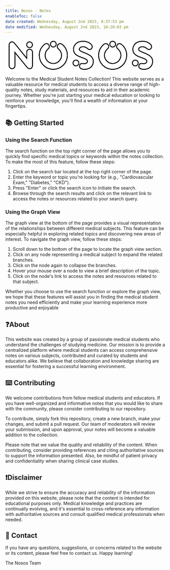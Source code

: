 ```yaml
---
title: Nosos - Notes
enableToc: false
date created: Wednesday, August 2nd 2023, 8:37:53 pm
date modified: Wednesday, August 2nd 2023, 10:20:03 pm
---
```


![|275](z_attachments/logo5.png)

Welcome to the Medical Student Notes Collection! This website serves as a valuable resource for medical students to access a diverse range of high-quality notes, study materials, and resources to aid in their academic journey. Whether you're just starting your medical education or looking to reinforce your knowledge, you'll find a wealth of information at your fingertips.

## 📚 Getting Started

### Using the Search Function

The search function on the top right corner of the page allows you to quickly find specific medical topics or keywords within the notes collection. To make the most of this feature, follow these steps:

1. Click on the search bar located at the top right corner of the page.
2. Enter the keyword or topic you're looking for (e.g., "Cardiovascular Exam," "Diabetes," "CKD").
3. Press "Enter" or click the search icon to initiate the search.
4. Browse through the search results and click on the relevant link to access the notes or resources related to your search query.

### Using the Graph View

The graph view at the bottom of the page provides a visual representation of the relationships between different medical subjects. This feature can be especially helpful in exploring related topics and discovering new areas of interest. To navigate the graph view, follow these steps:

1. Scroll down to the bottom of the page to locate the graph view section.
2. Click on any node representing a medical subject to expand the related branches.
3. Click on the node again to collapse the branches.
4. Hover your mouse over a node to view a brief description of the topic.
5. Click on the node's link to access the notes and resources related to that subject.

Whether you choose to use the search function or explore the graph view, we hope that these features will assist you in finding the medical student notes you need efficiently and make your learning experience more productive and enjoyable

## ❓About

This website was created by a group of passionate medical students who understand the challenges of studying medicine. Our mission is to provide a centralized platform where medical students can access comprehensive notes on various subjects, contributed and curated by students and educators alike. We believe that collaboration and knowledge sharing are essential for fostering a successful learning environment.

## ⌨️ Contributing

We welcome contributions from fellow medical students and educators. If you have well-organized and informative notes that you would like to share with the community, please consider contributing to our repository.

To contribute, simply fork this repository, create a new branch, make your changes, and submit a pull request. Our team of moderators will review your submission, and upon approval, your notes will become a valuable addition to the collection.

Please note that we value the quality and reliability of the content. When contributing, consider providing references and citing authoritative sources to support the information presented. Also, be mindful of patient privacy and confidentiality when sharing clinical case studies.

## ❗Disclaimer

While we strive to ensure the accuracy and reliability of the information provided on this website, please note that the content is intended for educational purposes only. Medical knowledge and practices are continually evolving, and it's essential to cross-reference any information with authoritative sources and consult qualified medical professionals when needed.

## 📧 Contact

If you have any questions, suggestions, or concerns related to the website or its content, please feel free to contact us.
Happy learning!

The Nosos Team
